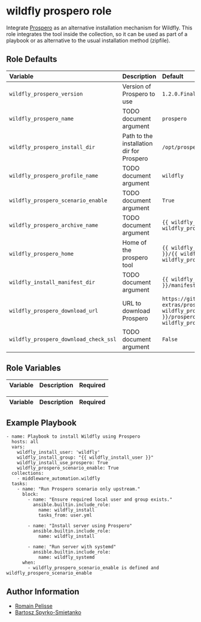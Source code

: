 wildfly prospero role
=====================

Integrate [Prospero](https://www.wildfly.org/news/2023/04/05/prospero/) as an alternative installation mechanism for Wildfly. This role integrates the tool inside the collection, so it can be used as part of a playbook or as alternative to the usual installation method (zipfile).

<!--start argument_specs-->
Role Defaults
-------------

| Variable | Description | Default |
|:---------|:------------|:--------|
|`wildfly_prospero_version`| Version of Prospero to use | `1.2.0.Final` |
|`wildfly_prospero_name`| TODO document argument | `prospero` |
|`wildfly_prospero_install_dir`| Path to the installation dir for Prospero | `/opt/prospero` |
|`wildfly_prospero_profile_name`| TODO document argument | `wildfly` |
|`wildfly_prospero_scenario_enable`| TODO document argument | `True` |
|`wildfly_prospero_archive_name`| TODO document argument | `{{ wildfly_prospero_name }}-{{ wildfly_prospero_version }}.zip` |
|`wildfly_prospero_home`| Home of the prospero tool | `{{ wildfly_prospero_install_dir }}/{{ wildfly_prospero_name }}-{{ wildfly_prospero_version }}` |
|`wildfly_install_manifest_dir`| TODO document argument | `{{ wildfly_install_workdir }}/manifest` |
|`wildfly_prospero_download_url`| URL to download Prospero | `https://github.com/wildfly-extras/prospero/releases/download/{{ wildfly_prospero_version }}/prospero-{{ wildfly_prospero_version }}.zip` |
|`wildfly_prospero_download_check_ssl`| TODO document argument | `False` |
<!--end argument_specs-->


Role Variables
--------------

| Variable | Description | Required |
|:---------|:------------|:--------|

| Variable | Description | Required |
|:---------|:------------|:---------|

Example Playbook
----------------

```
- name: Playbook to install Wildfly using Prospero
  hosts: all
  vars:
    wildfly_install_user: 'wildfly'
    wildfly_install_group: "{{ wildfly_install_user }}"
    wildfly_install_use_prospero: True
    wildfly_prospero_scenario_enable: True
  collections:
    - middleware_automation.wildfly
  tasks:
    - name: "Run Prospero scenario only upstream."
      block:
        - name: "Ensure required local user and group exists."
          ansible.builtin.include_role:
            name: wildfly_install
            tasks_from: user.yml

        - name: "Install server using Prospero"
          ansible.builtin.include_role:
            name: wildfly_install

        - name: "Run server with systemd"
          ansible.builtin.include_role:
            name: wildfly_systemd
      when:
        - wildfly_prospero_scenario_enable is defined and wildfly_prospero_scenario_enable

```

Author Information
------------------

* [Romain Pelisse](https://github.com/rpelisse)
* [Bartosz Spyrko-Smietanko](https://github.com/spyrkob)
